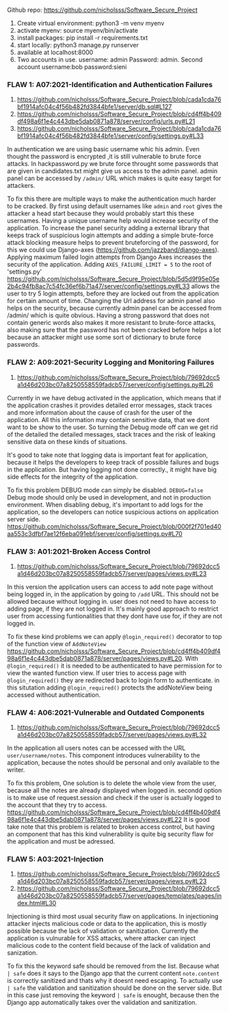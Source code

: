 Github repo: https://github.com/nicholsss/Software_Secure_Project

1. Create virtual environment: python3 -m venv myenv
2. activate myenv: source myenv/bin/activate
3. install packages: pip install -r requirements.txt
4. start locally: python3 manage.py runserver
5. available at localhost:8000
6. Two accounts in use. username: admin Password: admin. Second account username:bob  password:sieni



### FLAW 1: A07:2021-Identification and Authentication Failures 

1. https://github.com/nicholsss/Software_Secure_Project/blob/cada1cda76bf1914afc04c4f56b482fd3844bfe1/server/db.sql#L127
2. https://github.com/nicholsss/Software_Secure_Project/blob/cd4ff4b409df498a6f1e4c443dbe5dab0871a878/server/config/urls.py#L21
3. https://github.com/nicholsss/Software_Secure_Project/blob/cada1cda76bf1914afc04c4f56b482fd3844bfe1/server/config/settings.py#L33

In authentication we are using basic username whic his admin. Even thought the password is encrypted ,it is still vulnerable to brute force attacks. In hackpassword.py we brute force throught some passwords that are given in candidates.txt might give us access to the admin panel. admin panel can be accessed by ```/admin/``` URL which makes is quite easy target for attackers. 

To fix this there are multiple ways to make the authentication much harder to be cracked. By first using default usernames like ```admin``` and ```root``` gives the attacker a head start because they would probably start this these usernames. Having a unique username help would increase security of the application. To increase the panel security adding a external library that keeps track of suspicious login attempts and adding a simple brute-force attack blocking measure helps to prevent bruteforcing of the password, for this we could use Django-axes (https://github.com/jazzband/django-axes). Applying maximum failed login attempts from Django Axes increases the security of the application. Adding ```AXES_FAILURE_LIMIT = 5``` to the root of 'settings.py' https://github.com/nicholsss/Software_Secure_Project/blob/5d5d9f95e05e2b4c94fb8ac7c54fc36ef6b71a47/server/config/settings.py#L33 allows the user to try 5 login attempts, before they are locked out from the application for certain amount of time.  Changing the Url address for admin panel also helps on the security, because currently admin panel can be accessed from /admin/ which is quite obvious. Having a strong password that does not contain generic words also makes it more resistant to brute-force attacks, also making sure that the password has not been cracked before helps a lot because an attacker might use some sort of dictionary to brute force passwords.

### FLAW 2: A09:2021-Security Logging and Monitoring Failures 


1. https://github.com/nicholsss/Software_Secure_Project/blob/79692dcc5a1d46d203bc07a8250558559fadcb57/server/config/settings.py#L26


Currently in we have debug activated in the application, which means that if the application crashes it provides  detailed error messages, stack traces and more information about the cause of crash for the user of the application. All this information may contain sensitive data, that we dont want to be show to the user. So turning the Debug mode off can we get rid of the detailed the detailed messages, stack traces and the risk of leaking sensitive data on these kinds of situations.

It's good to take note that logging data is important feat for application, because it helps the developers to keep track of  possible failures and bugs in the application. But having logging not done correctly., it might have big side effects for the integrity of the application.

To fix this problem DEBUG mode can simply be disabled. ```DEBUG=false``` Debug mode should only be used in development, and not in production environment. When disabling debug, it's important to add logs for the application, so the developers can notice suspicious actions on application server side.
https://github.com/nicholsss/Software_Secure_Project/blob/000f2f701ed40aa553c3dfbf7ae12f6eba091ebf/server/config/settings.py#L70




### FLAW 3: A01:2021-Broken Access Control

1. https://github.com/nicholsss/Software_Secure_Project/blob/79692dcc5a1d46d203bc07a8250558559fadcb57/server/pages/views.py#L23


In this version the application users can access to add note page without being logged in, in the application by going to ```/add``` URL. This should not be allowed because without logging in. user does not need to have access to adding page, if they are not logged in. It's mainly good approach to restrict user from accessing funtionalities that they dont have use for, if they are not logged in.

To fix these kind problems we can apply ```@login_required()``` decorator to top of the function view of ```AddNoteView``` https://github.com/nicholsss/Software_Secure_Project/blob/cd4ff4b409df498a6f1e4c443dbe5dab0871a878/server/pages/views.py#L20. With ```@login_required()``` it is needed to be authenticated to have permission for to view the wanted function view. If user tries to access page with ```@login_required()``` they are redirected back to login form to authenticate. in this situtation adding ```@login_required()``` protects the addNoteView being accessed without authentication.


### FLAW 4: A06:2021-Vulnerable and Outdated Components

1. https://github.com/nicholsss/Software_Secure_Project/blob/79692dcc5a1d46d203bc07a8250558559fadcb57/server/pages/views.py#L32

In the application all users notes can be accessed with the URL ```user/username/notes```. This component introduces vulnerability to the application, because the notes should be personal and only available to the writer. 

To fix this problem,  One solution is to delete the whole view from the user, because all the notes are already displayed when logged in. secondd option is to make use of request.session and check if the user is actually logged to the account that they try to access. https://github.com/nicholsss/Software_Secure_Project/blob/cd4ff4b409df498a6f1e4c443dbe5dab0871a878/server/pages/views.py#L22 
 It is good take note that this problem is related to broken access control, but having an component that has this kind vulnerability is quite big security flaw for the application and must be adressed.


### FLAW 5: A03:2021-Injection

1. https://github.com/nicholsss/Software_Secure_Project/blob/79692dcc5a1d46d203bc07a8250558559fadcb57/server/pages/views.py#L23
2. https://github.com/nicholsss/Software_Secure_Project/blob/79692dcc5a1d46d203bc07a8250558559fadcb57/server/pages/templates/pages/index.html#L30

Injectioning is third most usual security flaw on applications. In injectioning attacker injects malicious code or data to the application, this is mostly possible because the lack of validation or sanitization. Currently the application is vulnurable for XSS attacks, where attacker can inject malicious code to the content field because of the lack of validation and sanization.


To fix this the keyword safe should be removed from the list. Because what `| safe` does it says to the Django app that the current content `note.content` is correctly sanitized and thats why it doesnt need escaping. To actually use `| safe` the validation and sanitization should be done on the server side. But in this case just removing the keyword `| safe` is enought, because then the Django app automatically takes over the validation and sanitization.